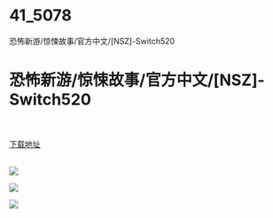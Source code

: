 # 41_5078
恐怖新游/惊悚故事/官方中文/[NSZ]-Switch520
# 恐怖新游/惊悚故事/官方中文/[NSZ]-Switch520
 <br/></br>
[下载地址](https://www.switch520.cc/article/5078 "下载地址")
<br/></br>

<p><span></span></p>
<p><img src="https://ae01.alicdn.com/kf/Ua1462cc3a46d4615ad9765940589ca9aP.jpg"></p>
<p><img src="https://ae01.alicdn.com/kf/U365293400cc44848a52499638c7841daP.jpg"></p>
<p><img src="https://ae01.alicdn.com/kf/U8696641005094de28c46b00345bc9d21w.jpg"></p>
<p><span><strong><br></strong></span></p>
